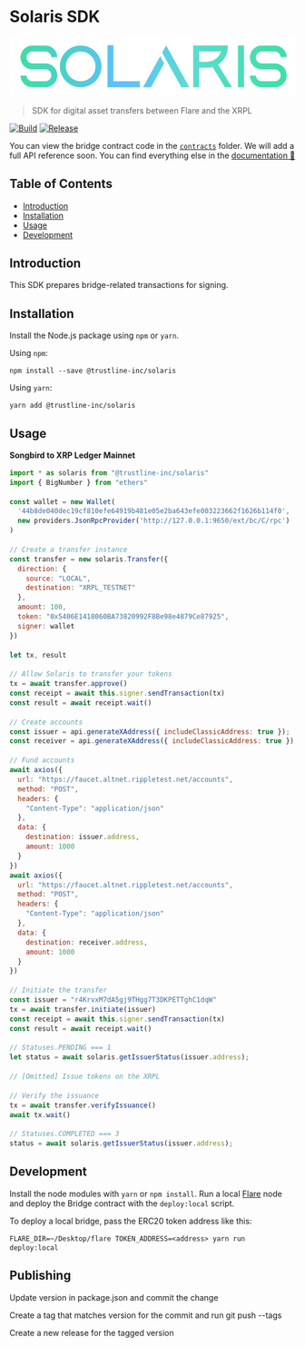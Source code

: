 # Solaris SDK

![Solaris](./solaris.png)

> SDK for digital asset transfers between Flare and the XRPL

[![Build](https://github.com/trustline-inc/bridge/actions/workflows/build.yml/badge.svg)](https://github.com/trustline-inc/bridge/actions/workflows/build.yml)
[![Release](https://github.com/trustline-inc/bridge/actions/workflows/release.yml/badge.svg)](https://github.com/trustline-inc/bridge/actions/workflows/release.yml)

You can view the bridge contract code in the [`contracts`](./contracts) folder. We will add a full API reference soon. You can find everything else in the [documentation&nbsp;📖 ](https://trustline.co)

## Table of Contents

<!--ts-->
- [Introduction](#introduction)
- [Installation](#installation)
- [Usage](#usage)
- [Development](#development)
<!--te-->

## Introduction

This SDK prepares bridge-related transactions for signing.

## Installation

Install the Node.js package using `npm` or `yarn`.

Using `npm`:

```
npm install --save @trustline-inc/solaris
```

Using `yarn`:

```
yarn add @trustline-inc/solaris
```

## Usage

**Songbird to XRP Ledger Mainnet**

```javascript
import * as solaris from "@trustline-inc/solaris"
import { BigNumber } from "ethers"

const wallet = new Wallet(
  '44b8de040dec19cf810efe64919b481e05e2ba643efe003223662f1626b114f0',
  new providers.JsonRpcProvider('http://127.0.0.1:9650/ext/bc/C/rpc')
)

// Create a transfer instance
const transfer = new solaris.Transfer({
  direction: {
    source: "LOCAL",
    destination: "XRPL_TESTNET"
  },
  amount: 100,
  token: "0x5406E1418060BA73820992F8Be98e4879Ce87925",
  signer: wallet
})

let tx, result

// Allow Solaris to transfer your tokens
tx = await transfer.approve()
const receipt = await this.signer.sendTransaction(tx)
const result = await receipt.wait()

// Create accounts
const issuer = api.generateXAddress({ includeClassicAddress: true });
const receiver = api.generateXAddress({ includeClassicAddress: true });

// Fund accounts
await axios({
  url: "https://faucet.altnet.rippletest.net/accounts",
  method: "POST",
  headers: {
    "Content-Type": "application/json"
  },
  data: {
    destination: issuer.address,
    amount: 1000
  }
})
await axios({
  url: "https://faucet.altnet.rippletest.net/accounts",
  method: "POST",
  headers: {
    "Content-Type": "application/json"
  },
  data: {
    destination: receiver.address,
    amount: 1000
  }
})

// Initiate the transfer
const issuer = "r4KrvxM7dA5gj9THgg7T3DKPETTghC1dqW"
tx = await transfer.initiate(issuer)
const receipt = await this.signer.sendTransaction(tx)
const result = await receipt.wait()

// Statuses.PENDING === 1
let status = await solaris.getIssuerStatus(issuer.address);

// [Omitted] Issue tokens on the XRPL

// Verify the issuance
tx = await transfer.verifyIssuance()
await tx.wait()

// Statuses.COMPLETED === 3
status = await solaris.getIssuerStatus(issuer.address);
```

## Development

Install the node modules with `yarn` or `npm install`. Run a local [Flare](https://gitlab.com/flarenetwork/flare/-/tree/master) node and deploy the Bridge contract with the `deploy:local` script.

To deploy a local bridge, pass the ERC20 token address like this:

```
FLARE_DIR=~/Desktop/flare TOKEN_ADDRESS=<address> yarn run deploy:local
```

## Publishing

Update version in package.json and commit the change

Create a tag that matches version for the commit and run git push --tags

Create a new release for the tagged version
